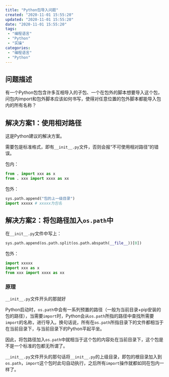 ```yaml
---
title: "Python包导入问题"
created: "2020-11-01 15:55:20"
updated: "2020-11-01 15:55:20"
date: "2020-11-01 15:55:20"
tags: 
 - "编程语言"
 - "Python"
 - "实操"
categories: 
 - "编程语言"
 - "Python"
---
```


## 问题描述

有一个Python包包含许多互相导入的子包、一个在包外的脚本想要导入这个包，问包内import和包外脚本应该如何书写，使得对任意位置的包外脚本都能导入包内的所有名称？

## 解决方案1：使用相对路径

这是Python建议的解决方案。

需要包是标准格式，即有`__init__.py`文件，否则会报“不可使用相对路径”的错误。

包内：

```python
from . import xxx as x
from . xxx import xxxx as xx
```

包外：

```python
sys.path.append("包的上一级目录")
import xxxxx # xxxxx为包名
```

## 解决方案2：将包路径加入`os.path`中

在`__init__.py`文件中写上：

```python
sys.path.append(os.path.split(os.path.abspath(__file__))[0])
```

包外：

```python
import xxxxx
import xxx as x
from xxx import xxxx as xx
```

### 原理

`__init__.py`文件开头的那就好

Python启动时，`os.path`中会有一系列预置的路径（一般为当前目录+pip安装的包的路径），当需要`import`时，Python会从`os.path`所指的路径中查找所需要`import`的名称，进行导入。换句话说，所有在`os.path`所指目录下的文件都相当于在当前目录下，与当前目录下的Python平起平坐。

因此，将包路径加入`os.path`中就相当于这个包的内容处在当前目录下，这个包是不是一个标准的包都无所谓了。

`__init__.py`文件开头的那句话将`__init__.py`的上级目录，即包的根目录加入到`os.path`，`import`这个包时此句自动执行，之后所有`import`操作就都如同在包内一样了。